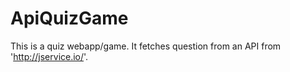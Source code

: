# ApiQuizGame
This is a quiz webapp/game. It fetches question from an API from 'http://jservice.io/'.
